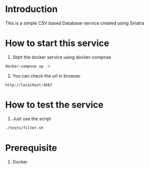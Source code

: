 # Introduction
This is a simple CSV based Database-service created using Sinatra

# How to start this service
1. Start the docker service using docker-compose
```bash
docker-compose up -d
```

2. You can check the url in browser
```
http://localhost:4567
```

# How to test the service
1. Just use the script
```bash
./tests/filter.sh
```

# Prerequisite
1. Docker
